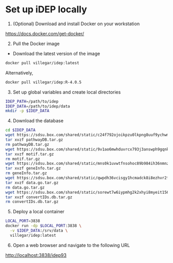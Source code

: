 Set up iDEP locally
================

1.  (Optional) Download and install Docker on your workstation

<https://docs.docker.com/get-docker/>

2.  Pull the Docker image

<!-- end list -->

  - Download the latest version of the image

<!-- end list -->

``` bash
docker pull villegar/idep:latest
```

Alternatively,

``` bash
docker pull villegar/idep:R-4.0.5
```

3.  Set up global variables and create local directories

<!-- end list -->

``` bash
IDEP_PATH=/path/to/idep
IDEP_DATA=/path/to/idep/data
mkdir -p $IDEP_DATA
```

<!-- 4. Download the latest version of iDEP from Github -->

<!-- ```bash -->

<!-- cd $IDEP_PATH -->

<!-- git clone https://github.com/iDEP-SDSU/idep -->

<!-- ``` -->

4.  Download the database

<!-- end list -->

``` bash
cd $IDEP_DATA
wget https://sdsu.box.com/shared/static/c24f792ojoikpzu0lkpng8uuf9ychwm7.gz -O pathwayDB.tar.gz
tar xvzf pathwayDB.tar.gz
rm pathwayDB.tar.gz
wget https://sdsu.box.com/shared/static/9v1ao6mwhduvrcx793j3answph9gqnkt.gz -O motif.tar.gz
tar xvzf motif.tar.gz
rm motif.tar.gz
wget https://sdsu.box.com/shared/static/mns0k1uvwtfnsohoc89b984ih36nmnz9.gz -O geneInfo.tar.gz
tar xvzf geneInfo.tar.gz
rm geneInfo.tar.gz
wget https://sdsu.box.com/shared/static/qwpdh36vcisgy1hcmadck8i8ezhvr2fh.gz -O data.go.tar.gz
tar xvzf data.go.tar.gz
rm data.go.tar.gz
wget https://sdsu.box.com/shared/static/sorewt7w6iypmhg2k2xhyi8myeit156o.gz -O convertIDs.db.tar.gz
tar xvzf convertIDs.db.tar.gz
rm convertIDs.db.tar.gz
```

5.  Deploy a local container

<!-- end list -->

``` bash
LOCAL_PORT=3838
docker run -dp $LOCAL_PORT:3838 \
  -v $IDEP_DATA:/srv/data \
  villegar/idep:latest
```

<!-- ```bash -->

<!-- LOCAL_PORT=3838 -->

<!-- docker run -dp $LOCAL_PORT:3838 \ -->

<!--   -v $IDEP_DATA:/srv/shiny-server/data \ -->

<!--   -v $IDEP_PATH:/srv/shiny-server/ \ -->

<!--   villegar/idep:latest -->

<!-- ``` -->

6.  Open a web browser and navigate to the following URL

<http://localhost:3838/idep93>
